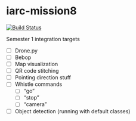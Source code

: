 # iarc-mission8
[![Build Status](https://travis-ci.com/Olin-Aero/iarc-mission8.svg?branch=master)](https://travis-ci.com/Olin-Aero/iarc-mission8)

Semester 1 integration targets

- [ ] Drone.py
- [ ] Bebop
- [ ] Map visualization
- [ ] QR code stitching
- [ ] Pointing direction stuff
- [ ] Whistle commands
  - [ ] “go”
  - [ ] “stop”
  - [ ] “camera”
- [ ] Object detection (running with default classes)
